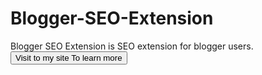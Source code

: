 # Blogger-SEO-Extension
Blogger SEO Extension is SEO extension for blogger users.
<button>Visit to my site To learn more</button>

